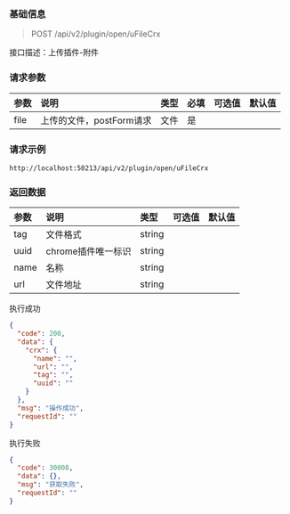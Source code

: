 ### 基础信息

> POST /api/v2/plugin/open/uFileCrx

接口描述：上传插件-附件

### 请求参数

| 参数 | 说明 | 类型 | 必填 | 可选值 | 默认值 |
| :--- | :--- | :-- | :--- | :---- | :----- |
| file | 上传的文件，postForm请求 | 文件 | 是 | | |

### 请求示例

```
http://localhost:50213/api/v2/plugin/open/uFileCrx
```

### 返回数据

| 参数 | 说明 | 类型 | 可选值 | 默认值 |
| :--- | :-- | :--- | :----- | :---- |
| tag | 文件格式 | string | | |
| uuid | chrome插件唯一标识 | string | | |
| name | 名称 | string | | |
| url | 文件地址 | string | | |

执行成功

```json
{
  "code": 200,
  "data": {
    "crx": {
      "name": "",
      "url": "",
      "tag": "",
      "uuid": ""
    }
  },
  "msg": "操作成功",
  "requestId": ""
}
```

执行失败

```json
{
  "code": 30008,
  "data": {},
  "msg": "获取失败",
  "requestId": ""
}
```

